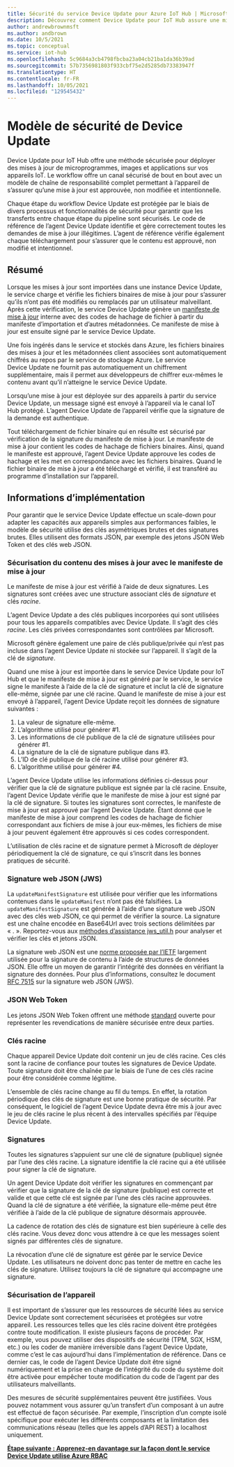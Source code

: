 ```yaml
---
title: Sécurité du service Device Update pour Azure IoT Hub | Microsoft Docs
description: Découvrez comment Device Update pour IoT Hub assure une mise à jour sûre des appareils.
author: andrewbrownmsft
ms.author: andbrown
ms.date: 10/5/2021
ms.topic: conceptual
ms.service: iot-hub
ms.openlocfilehash: 5c9684a3cb4798fbcba23a04cb21ba1da36b39ad
ms.sourcegitcommit: 57b7356981803f933cbf75e2d5285db73383947f
ms.translationtype: HT
ms.contentlocale: fr-FR
ms.lasthandoff: 10/05/2021
ms.locfileid: "129545432"
---
```

# <a name="device-update-security-model"></a>Modèle de sécurité de Device Update

Device Update pour IoT Hub offre une méthode sécurisée pour déployer des mises à jour de microprogrammes, images et applications sur vos appareils IoT. Le workflow offre un canal sécurisé de bout en bout avec un modèle de chaîne de responsabilité complet permettant à l’appareil de s’assurer qu’une mise à jour est approuvée, non modifiée et intentionnelle.

Chaque étape du workflow Device Update est protégée par le biais de divers processus et fonctionnalités de sécurité pour garantir que les transferts entre chaque étape du pipeline sont sécurisés. Le code de référence de l’agent Device Update identifie et gère correctement toutes les demandes de mise à jour illégitimes. L’agent de référence vérifie également chaque téléchargement pour s’assurer que le contenu est approuvé, non modifié et intentionnel.

## <a name="summary"></a>Résumé

Lorsque les mises à jour sont importées dans une instance Device Update, le service charge et vérifie les fichiers binaires de mise à jour pour s’assurer qu’ils n’ont pas été modifiés ou remplacés par un utilisateur malveillant. Après cette vérification, le service Device Update génère un [manifeste de mise à jour](./update-manifest.md) interne avec des codes de hachage de fichier à partir du manifeste d’importation et d’autres métadonnées. Ce manifeste de mise à jour est ensuite signé par le service Device Update.

Une fois ingérés dans le service et stockés dans Azure, les fichiers binaires des mises à jour et les métadonnées client associées sont automatiquement chiffrés au repos par le service de stockage Azure. Le service Device Update ne fournit pas automatiquement un chiffrement supplémentaire, mais il permet aux développeurs de chiffrer eux-mêmes le contenu avant qu’il n’atteigne le service Device Update.

Lorsqu’une mise à jour est déployée sur des appareils à partir du service Device Update, un message signé est envoyé à l’appareil via le canal IoT Hub protégé. L’agent Device Update de l’appareil vérifie que la signature de la demande est authentique. 

Tout téléchargement de fichier binaire qui en résulte est sécurisé par vérification de la signature du manifeste de mise à jour. Le manifeste de mise à jour contient les codes de hachage de fichiers binaires. Ainsi, quand le manifeste est approuvé, l’agent Device Update approuve les codes de hachage et les met en correspondance avec les fichiers binaires. Quand le fichier binaire de mise à jour a été téléchargé et vérifié, il est transféré au programme d’installation sur l’appareil.

## <a name="implementation-details"></a>Informations d’implémentation

Pour garantir que le service Device Update effectue un scale-down pour adapter les capacités aux appareils simples aux performances faibles, le modèle de sécurité utilise des clés asymétriques brutes et des signatures brutes. Elles utilisent des formats JSON, par exemple des jetons JSON Web Token et des clés web JSON.

### <a name="securing-update-content-via-the-update-manifest"></a>Sécurisation du contenu des mises à jour avec le manifeste de mise à jour

Le manifeste de mise à jour est vérifié à l’aide de deux signatures. Les signatures sont créées avec une structure associant clés de *signature* et clés *racine*.

L’agent Device Update a des clés publiques incorporées qui sont utilisées pour tous les appareils compatibles avec Device Update. Il s’agit des clés *racine*. Les clés privées correspondantes sont contrôlées par Microsoft.

Microsoft génère également une paire de clés publique/privée qui n’est pas incluse dans l’agent Device Update ni stockée sur l’appareil. Il s’agit de la clé de *signature*.

Quand une mise à jour est importée dans le service Device Update pour IoT Hub et que le manifeste de mise à jour est généré par le service, le service signe le manifeste à l’aide de la clé de signature et inclut la clé de signature elle-même, signée par une clé racine. Quand le manifeste de mise à jour est envoyé à l’appareil, l’agent Device Update reçoit les données de signature suivantes :

1. La valeur de signature elle-même.
2. L’algorithme utilisé pour générer #1.
3. Les informations de clé publique de la clé de signature utilisées pour générer #1.
4. La signature de la clé de signature publique dans #3.
5. L’ID de clé publique de la clé racine utilisé pour générer #3.
6. L’algorithme utilisé pour générer #4.

L’agent Device Update utilise les informations définies ci-dessus pour vérifier que la clé de signature publique est signée par la clé racine. Ensuite, l’agent Device Update vérifie que le manifeste de mise à jour est signé par la clé de signature. Si toutes les signatures sont correctes, le manifeste de mise à jour est approuvé par l’agent Device Update. Étant donné que le manifeste de mise à jour comprend les codes de hachage de fichier correspondant aux fichiers de mise à jour eux-mêmes, les fichiers de mise à jour peuvent également être approuvés si ces codes correspondent.

L’utilisation de clés racine et de signature permet à Microsoft de déployer périodiquement la clé de signature, ce qui s’inscrit dans les bonnes pratiques de sécurité.

### <a name="json-web-signature-jws"></a>Signature web JSON (JWS)

La `updateManifestSignature` est utilisée pour vérifier que les informations contenues dans le `updateManifest` n’ont pas été falsifiées. La `updateManifestSignature` est générée à l’aide d’une signature web JSON avec des clés web JSON, ce qui permet de vérifier la source. La signature est une chaîne encodée en Base64Url avec trois sections délimitées par « . ».  Reportez-vous aux [méthodes d’assistance jws_util.h](https://github.com/Azure/iot-hub-device-update/tree/main/src/utils/jws_utils) pour analyser et vérifier les clés et jetons JSON.

La signature web JSON est une [norme proposée par l’IETF](https://tools.ietf.org/html/rfc7515) largement utilisée pour la signature de contenu à l’aide de structures de données JSON. Elle offre un moyen de garantir l’intégrité des données en vérifiant la signature des données. Pour plus d’informations, consultez le document [RFC 7515](https://www.rfc-editor.org/info/rfc7515) sur la signature web JSON (JWS).

### <a name="json-web-token"></a>JSON Web Token

Les jetons JSON Web Token offrent une méthode [standard](https://tools.ietf.org/html/rfc7519) ouverte pour représenter les revendications de manière sécurisée entre deux parties.

### <a name="root-keys"></a>Clés racine

Chaque appareil Device Update doit contenir un jeu de clés racine. Ces clés sont la racine de confiance pour toutes les signatures de Device Update. Toute signature doit être chaînée par le biais de l’une de ces clés racine pour être considérée comme légitime.

L’ensemble de clés racine change au fil du temps. En effet, la rotation périodique des clés de signature est une bonne pratique de sécurité. Par conséquent, le logiciel de l’agent Device Update devra être mis à jour avec le jeu de clés racine le plus récent à des intervalles spécifiés par l’équipe Device Update. 

### <a name="signatures"></a>Signatures

Toutes les signatures s’appuient sur une clé de signature (publique) signée par l’une des clés racine. La signature identifie la clé racine qui a été utilisée pour signer la clé de signature. 

Un agent Device Update doit vérifier les signatures en commençant par vérifier que la signature de la clé de signature (publique) est correcte et valide et que cette clé est signée par l’une des clés racine approuvées. Quand la clé de signature a été vérifiée, la signature elle-même peut être vérifiée à l’aide de la clé publique de signature désormais approuvée.

La cadence de rotation des clés de signature est bien supérieure à celle des clés racine. Vous devez donc vous attendre à ce que les messages soient signés par différentes clés de signature. 

La révocation d’une clé de signature est gérée par le service Device Update. Les utilisateurs ne doivent donc pas tenter de mettre en cache les clés de signature. Utilisez toujours la clé de signature qui accompagne une signature.

### <a name="securing-the-device"></a>Sécurisation de l’appareil

Il est important de s’assurer que les ressources de sécurité liées au service Device Update sont correctement sécurisées et protégées sur votre appareil. Les ressources telles que les clés racine doivent être protégées contre toute modification. Il existe plusieurs façons de procéder. Par exemple, vous pouvez utiliser des dispositifs de sécurité (TPM, SGX, HSM, etc.) ou les coder de manière irréversible dans l’agent Device Update, comme c’est le cas aujourd’hui dans l’implémentation de référence. Dans ce dernier cas, le code de l’agent Device Update doit être signé numériquement et la prise en charge de l’intégrité du code du système doit être activée pour empêcher toute modification du code de l’agent par des utilisateurs malveillants.

Des mesures de sécurité supplémentaires peuvent être justifiées. Vous pouvez notamment vous assurer qu’un transfert d’un composant à un autre est effectué de façon sécurisée. Par exemple, l’inscription d’un compte isolé spécifique pour exécuter les différents composants et la limitation des communications réseau (telles que les appels d’API REST) à localhost uniquement.

**[Étape suivante : Apprenez-en davantage sur la façon dont le service Device Update utilise Azure RBAC](.\device-update-control-access.md)**